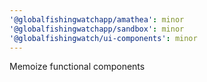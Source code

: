 ```yaml
---
'@globalfishingwatchapp/amathea': minor
'@globalfishingwatchapp/sandbox': minor
'@globalfishingwatch/ui-components': minor
---
```


Memoize functional components
